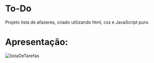 # To-Do

Projeto lista de afazeres, criado utilizando html, css e JavaScript puro.

# Apresentação:

![listaDeTarefas](https://user-images.githubusercontent.com/95131108/188657306-d07091ab-fb5c-4968-979b-d56a6653aac6.jpg)

